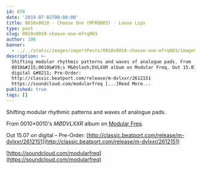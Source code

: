 ```yaml
---
id: 878
date: '2019-07-02T00:00:00'
title: 0010x0010 - Choose One (MFRQ003) - Loose Lips
type: post
slug: 0010x0010-choose-one-mfrq003
author: 100
banner:
  - ../../static/images/importPosts/0010x0010-choose-one-mfrq003/image878.jpeg
description: >-
  Shifting modular rhythmic patterns and waves of analogue pads. From
  0010&#215;0010&#39;s M&Oslash;DVLXXR album on Modular Freq. Out 15.07 on
  digital &#8211; Pre-Order:
  http://classic.beatport.com/release/m-dvlxxr/2612151
  https://soundcloud.com/modularfreq [...]Read More...
published: true
tags: []
---
```

Shifting modular rhythmic patterns and waves of analogue pads.

From 0010×0010's _MØDVLXXR_ album on [Modular Freq](https://www.modularfreq.com/).

Out 15.07 on digital – Pre-Order: [](http://classic.beatport.com/release/m-dvlxxr/2612151)[http://classic.beatport.com/release/m-dvlxxr/2612151](http://classic.beatport.com/release/m-dvlxxr/2612151)

[](https://soundcloud.com/modularfreq)[https://soundcloud.com/modularfreq](https://soundcloud.com/modularfreq)
